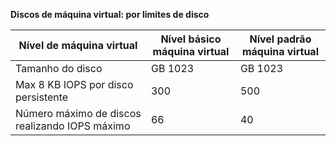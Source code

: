 **Discos de máquina virtual: por limites de disco**

 Nível de máquina virtual | Nível básico máquina virtual | Nível padrão máquina virtual
---|---|---
Tamanho do disco | GB 1023 | GB 1023
Max 8 KB IOPS por disco persistente | 300 | 500
Número máximo de discos realizando IOPS máximo | 66 | 40